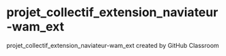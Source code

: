 # projet_collectif_extension_naviateur-wam_ext
projet_collectif_extension_naviateur-wam_ext created by GitHub Classroom
